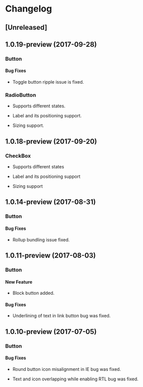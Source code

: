 # Changelog

## [Unreleased]

## 1.0.19-preview (2017-09-28)

### Button

#### Bug Fixes

- Toggle button ripple issue is fixed.

### RadioButton

- Supports different states.

- Label and its positioning support.

- Sizing support.

## 1.0.18-preview (2017-09-20)

### CheckBox

- Supports different states
 
- Label and its positioning support

- Sizing support

## 1.0.14-preview (2017-08-31)

### Button

#### Bug Fixes

- Rollup bundling issue fixed.

## 1.0.11-preview (2017-08-03)

### Button

#### New Feature

- Block button added.

#### Bug Fixes

- Underlining of text in link button bug was fixed.

## 1.0.10-preview (2017-07-05)

### Button

#### Bug Fixes

- Round button icon misalignment in IE bug was fixed.

- Text and icon overlapping while enabling RTL bug was fixed.